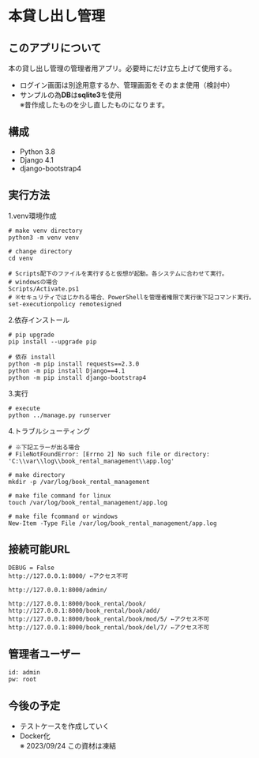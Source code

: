 # 本貸し出し管理
## このアプリについて
本の貸し出し管理の管理者用アプリ。必要時にだけ立ち上げて使用する。
- ログイン画面は別途用意するか、管理画面をそのまま使用（検討中）
- サンプルの為**DB**は**sqlite3**を使用  
  ※昔作成したものを少し直したものになります。

## 構成
- Python 3.8
- Django 4.1
- django-bootstrap4

## 実行方法
1.venv環境作成
```
# make venv directory
python3 -m venv venv

# change directory
cd venv

# Scripts配下のファイルを実行すると仮想が起動。各システムに合わせて実行。
# windowsの場合
Scripts/Activate.ps1
# ※セキュリティではじかれる場合、PowerShellを管理者権限で実行後下記コマンド実行。
set-executionpolicy remotesigned
```
2.依存インストール
```
# pip upgrade
pip install --upgrade pip

# 依存 install
python -m pip install requests==2.3.0
python -m pip install Django==4.1
python -m pip install django-bootstrap4
```
3.実行
```
# execute
python ../manage.py runserver
```
4.トラブルシューティング
```
# ※下記エラーが出る場合
# FileNotFoundError: [Errno 2] No such file or directory: 'C:\\var\\log\\book_rental_management\\app.log'

# make directory
mkdir -p /var/log/book_rental_management

# make file command for linux
touch /var/log/book_rental_management/app.log

# make file fcommand or windows
New-Item -Type File /var/log/book_rental_management/app.log
```

## 接続可能URL
```URL
DEBUG = False
http://127.0.0.1:8000/ ←アクセス不可

http://127.0.0.1:8000/admin/

http://127.0.0.1:8000/book_rental/book/
http://127.0.0.1:8000/book_rental/book/add/
http://127.0.0.1:8000/book_rental/book/mod/5/ ←アクセス不可
http://127.0.0.1:8000/book_rental/book/del/7/ ←アクセス不可
```

## 管理者ユーザー
```
id: admin
pw: root
```

## 今後の予定
- テストケースを作成していく
- Docker化  
※ 2023/09/24 この資材は凍結
